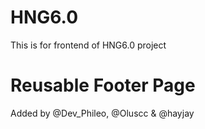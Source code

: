 # HNG6.0
This is for frontend of HNG6.0 project

# Reusable Footer Page
Added by @Dev_Phileo, @Oluscc & @hayjay

